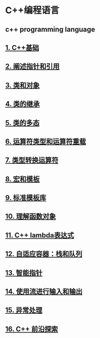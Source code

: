 # C++编程语言
c++ programming language
---

## [1. C++基础](./md/1.md)
## [2. 阐述指针和引用](./md/2.md)
## [3. 类和对象](./md/3.md)
## [4. 类的继承](./md/4.md)
## [5. 类的多态](./md/5.md)
## [6. 运算符类型和运算符重载](./md/6.md)
## [7. 类型转换运算符](./md/7.md)
## [8. 宏和模板](./md/8.md) 
## [9. 标准模板库](./md/9.md) 
## [10. 理解函数对象](./md/10.md)
## [11. C++ lambda表达式](./md/11.md)
## [12. 自适应容器：栈和队列](./md/12.md)
## [13. 智能指针](./md/13.md)
## [14. 使用流进行输入和输出](./md/14.md)
## [15. 异常处理](./md/15.md)
## [16. C++ 前沿探索](./md/16.md)

 